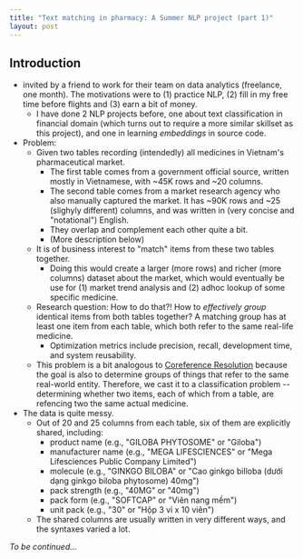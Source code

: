 ```yaml
---
title: "Text matching in pharmacy: A Summer NLP project (part 1)"
layout: post
---
```


<!-- TODO: Abstract?  -->

## Introduction
- invited by a friend to work for their team on data analytics (freelance, one month). The motivations were to (1) practice NLP, (2) fill in my free time before flights and (3) earn a bit of money.
  - I have done 2 NLP projects before, one about text classification in financial domain (which turns out to require a more similar skillset as this project), and one in learning *embeddings* in source code.
- Problem: 
  - Given two tables recording (intendedly) all medicines in Vietnam's pharmaceutical market.
    - The first table comes from a government official source, written mostly in Vietnamese, with ~45K rows and ~20 columns.
    - The second table comes from a market research agency who also manually captured the market. It has ~90K rows and ~25 (slighyly different) columns, and was written in (very concise and "notational") English.
    - They overlap and complement each other quite a bit.
    - (More description below)
  - It is of business interest to "match" items from these two tables together.
    - Doing this would create a larger (more rows) and richer (more columns) dataset about the market, which would eventually be use for (1) market trend analysis and (2) adhoc lookup of some specific medicine.
  - Research question: How to do that?! How to *effectively group* identical items from both tables together? A matching group has at least one item from each table, which both refer to the same real-life medicine.
    - Optimization metrics include precision, recall, development time, and system reusability.
  - This problem is a bit analogous to [Coreference Resolution](/_posts/2023-08-02-coreference-resolution.md) because the goal is also to determine groups of things that refer to the same real-world entity. Therefore, we cast it to a classification problem -- determining whether two items, each of which from a table, are refencing two the same actual medicine.
- The data is quite messy.
  - Out of 20 and 25 columns from each table, six of them are explicitly shared, including:
    - product name (e.g., "GILOBA PHYTOSOME" or "Giloba")
    - manufacturer name (e.g., "MEGA LIFESCIENCES" or "Mega Lifesciences Public Company Limited")
    - molecule (e.g., "GINKGO BILOBA" or "Cao ginkgo billoba (dưới dạng ginkgo biloba phytosome) 40mg")
    - pack strength (e.g., "40MG" or "40mg")
    - pack form (e.g., "SOFTCAP" or "Viên nang mềm")
    - unit pack (e.g., "30" or "Hộp 3 vỉ x 10 viên")
  - The shared columns are usually written in very different ways, and the syntaxes varied a lot. 

*To be continued...*

<!-- ## Methods

Show the pipeline (draw and write about)
- from data input
- to matching output


pipeline is data centric, not operation centric (like algo)?

## Results
- Performance: 0.5s per MR item, in a 7-core parallelization setting.
- Precision: 90%?
- Recall: probably 70%, which is 21K over 30K items.

## Discussion
- New things learned
  - For ML projects (which often works with real data), the ML engineers/scientists must do some labelling, or at least debugging with wrong predictions (i.e., post-mortem analysis) to really know the characteristics of the data.
  - In real projects, labelled data is usually unavailable, which renders supervised learning approaches costly.
- Remaining questions
  - Labelled data is so important in doing Machine Learning. However, labelling data is costly (and sometimes boring).
  - How to approach the clustering aspect
  - How to improve the aggregation of subscores? -->